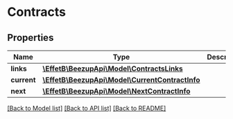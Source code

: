 # Contracts

## Properties
Name | Type | Description | Notes
------------ | ------------- | ------------- | -------------
**links** | [**\EffetB\BeezupApi\Model\ContractsLinks**](ContractsLinks.md) |  | 
**current** | [**\EffetB\BeezupApi\Model\CurrentContractInfo**](CurrentContractInfo.md) |  | [optional] 
**next** | [**\EffetB\BeezupApi\Model\NextContractInfo**](NextContractInfo.md) |  | [optional] 

[[Back to Model list]](../README.md#documentation-for-models) [[Back to API list]](../README.md#documentation-for-api-endpoints) [[Back to README]](../README.md)


